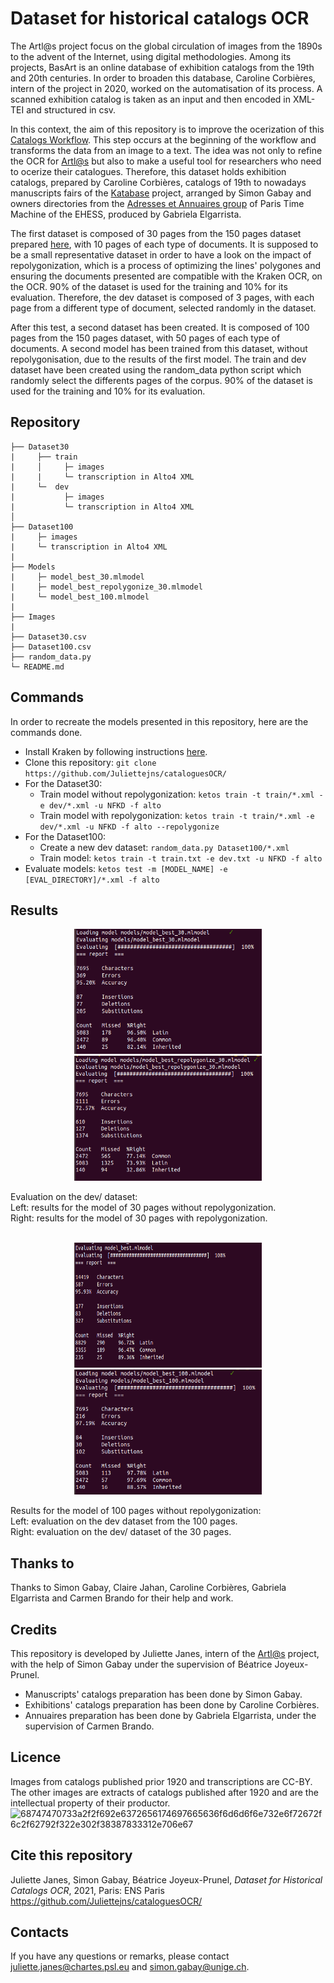 # Dataset for historical catalogs OCR

The Artl@s project focus on the global circulation of images from the 1890s to the advent of the Internet, using digital methodologies. Among its projects, BasArt is an online database of exhibition catalogs from the 19th and 20th centuries. 
In order to broaden this database, Caroline Corbières, intern of the project in 2020, worked on the automatisation of its process. A scanned exhibition catalog is taken as an input and then encoded in XML-TEI and structured in csv. 

In this context, the aim of this repository is to improve the ocerization of this [Catalogs Workflow](https://github.com/carolinecorbieres/ArtlasCatalogues). This step occurs at the beginning of the workflow and transforms the data from an image to a text. 
The idea was not only to refine the OCR for [Artl@s](https://artlas.huma-num.fr/fr/) but also to make a useful tool for researchers who need to ocerize their catalogues. Therefore, this dataset holds exhibition catalogs, prepared by Caroline Corbières, catalogs of 19th to nowadays manuscripts fairs of the [Katabase](https://github.com/katabase) project, arranged by Simon Gabay and owners directories from the [Adresses et Annuaires group](https://paris-timemachine.huma-num.fr/groupe-adresses-et-annuaires/) of Paris Time Machine of the EHESS, produced by Gabriela Elgarrista. 

The first dataset is composed of 30 pages from the 150 pages dataset prepared [here](https://github.com/Juliettejns/cataloguesSegmentationOCR/), with 10 pages of each type of documents. It is supposed to be a small representative dataset in order to have a look on the impact of repolygonization, which is a process of optimizing the lines' polygones and ensuring the documents presented are compatible with the Kraken OCR, on the OCR. 90% of the dataset is used for the training and 10% for its evaluation. Therefore, the dev dataset is composed of 3 pages, with each page from a different type of document, selected randomly in the dataset.

After this test, a second dataset has been created. It is composed of 100 pages from the 150 pages dataset, with 50 pages of each type of documents. A second model has been trained from this dataset, without repolygonisation, due to the results of the first model. The train and dev dataset have been created using the random_data python script which randomly select the differents pages of the corpus. 90% of the dataset is used for the training and 10% for its evaluation.

## Repository
```
├── Dataset30
|     ├── train
|     │     ├─ images
|     |     └─ transcription in Alto4 XML
|     └─  dev
|           ├─ images
|           └─ transcription in Alto4 XML
│ 
├── Dataset100
|     ├─ images
|     └─ transcription in Alto4 XML
|
├── Models
|     ├─ model_best_30.mlmodel
|     ├─ model_best_repolygonize_30.mlmodel
|     └─ model_best_100.mlmodel
|
├── Images
|
├── Dataset30.csv
├── Dataset100.csv
├── random_data.py
└─ README.md
```

## Commands
In order to recreate the models presented in this repository, here are the commands done. 
- Install Kraken by following instructions [here](https://github.com/mittagessen/kraken).
- Clone this repository: `git clone https://github.com/Juliettejns/cataloguesOCR/`
- For the Dataset30:
    - Train model without repolygonization: `ketos train -t train/*.xml -e dev/*.xml -u NFKD -f alto`
    - Train model with repolygonization: `ketos train -t train/*.xml -e dev/*.xml -u NFKD -f alto --repolygonize`
- For the Dataset100:
    - Create a new dev dataset: `random_data.py Dataset100/*.xml`
    - Train model: `ketos train -t train.txt -e dev.txt -u NFKD -f alto`
- Evaluate models: `ketos test -m [MODEL_NAME] -e [EVAL_DIRECTORY]/*.xml -f alto`

## Results
<p class="float" align="center">
 <img src="images/resultat_model_30.png" height="200" width="300"/>
 <img src="images/resultats_model_repolygonize_30.png" height="200" width="300"/>
</p>
Evaluation on the dev/ dataset:</br>
Left: results for the model of 30 pages without repolygonization.</br>
Right: results for the model of 30 pages with repolygonization.</br>
</br>

<p align="center">
    <img src="images/results_model_100.png" height="200" width="300"/>
    <img src="images/resultats_model_100_dev.png" height="200" width="300"/>
</p>
Results for the model of 100 pages without repolygonization:</br>
Left: evaluation on the dev dataset from the 100 pages.</br>
Right: evaluation on the dev/ dataset of the 30 pages.</br>


## Thanks to 
Thanks to Simon Gabay, Claire Jahan, Caroline Corbières, Gabriela Elgarrista and Carmen Brando for their help and work.

## Credits
This repository is developed by Juliette Janes, intern of the [Artl@s](https://artlas.huma-num.fr/fr/) project, with the help of Simon Gabay under the supervision of Béatrice Joyeux-Prunel.
 - Manuscripts' catalogs preparation has been done by Simon Gabay.
 - Exhibitions' catalogs preparation has been done by Caroline Corbières. 
 - Annuaires preparation has been done by Gabriela Elgarrista, under the supervision of Carmen Brando.

## Licence
Images from catalogs published prior 1920 and transcriptions are CC-BY. </br>
The other images are extracts of catalogs published after 1920 and are the intellectual property of their productor.</br>
![68747470733a2f2f692e6372656174697665636f6d6d6f6e732e6f72672f6c2f62792f322e302f38387833312e706e67](https://user-images.githubusercontent.com/56683417/115525743-a78d2400-a28f-11eb-8e45-4b6e3265a527.png)

## Cite this repository
Juliette Janes, Simon Gabay, Béatrice Joyeux-Prunel, _Dataset for Historical Catalogs OCR_, 2021, Paris: ENS Paris https://github.com/Juliettejns/cataloguesOCR/

## Contacts
If you have any questions or remarks, please contact juliette.janes@chartes.psl.eu and simon.gabay@unige.ch.
